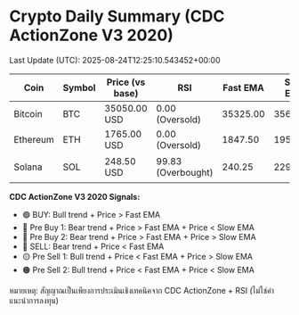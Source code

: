 # Crypto Daily Summary (CDC ActionZone V3 2020)

Last Update (UTC): 2025-08-24T12:25:10.543452+00:00

| Coin | Symbol | Price (vs base) | RSI | Fast EMA | Slow EMA | CDC Signal |
|------|--------|------------------|-----|----------|----------|------------|
| Bitcoin | BTC | 35050.00 USD | 0.00 (Oversold) | 35325.00 | 35675.89 | 🔴 SELL |
| Ethereum | ETH | 1765.00 USD | 0.00 (Oversold) | 1847.50 | 1952.50 | 🔴 SELL |
| Solana | SOL | 248.50 USD | 99.83 (Overbought) | 240.25 | 229.76 | 🟢 BUY |

**CDC ActionZone V3 2020 Signals:**
- 🟢 BUY: Bull trend + Price > Fast EMA
- 🔵 Pre Buy 1: Bear trend + Price > Fast EMA + Price < Slow EMA
- 🔵 Pre Buy 2: Bear trend + Price > Fast EMA + Price > Slow EMA
- 🔴 SELL: Bear trend + Price < Fast EMA
- 🟡 Pre Sell 1: Bull trend + Price < Fast EMA + Price > Slow EMA
- 🟠 Pre Sell 2: Bull trend + Price < Fast EMA + Price < Slow EMA

หมายเหตุ: สัญญาณเป็นเพียงการประเมินเชิงเทคนิคจาก CDC ActionZone + RSI (ไม่ใช่คำแนะนำการลงทุน)